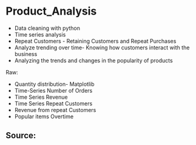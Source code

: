 # Product_Analysis
- Data cleaning with python
- Time series analysis
- Repeat Customers - Retaining Customers and Repeat Purchases
- Analyze trending over time- Knowing how customers interact with the business
- Analyzing the trends and changes in the popularity of products

Raw:
- Quantity distribution- Matplotlib
- Time-Series Number of Orders
- Time Series Revenue
- Time Series Repeat Customers
- Revenue from repeat Customers
- Popular items Overtime

Source:
-
